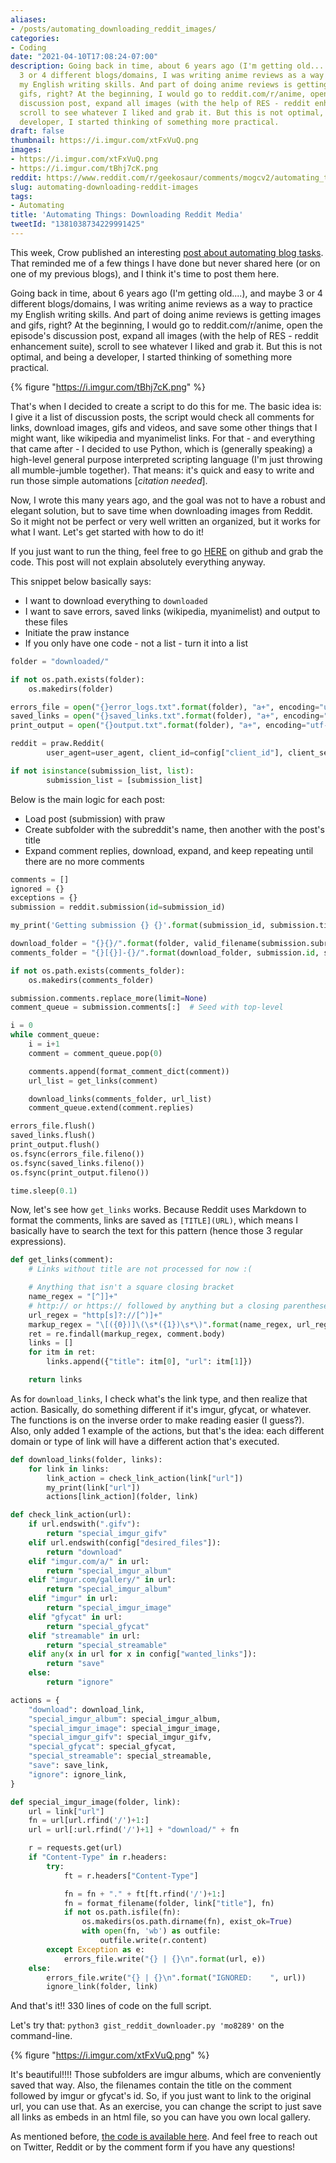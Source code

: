 ```yaml
---
aliases:
- /posts/automating_downloading_reddit_images/
categories:
- Coding
date: "2021-04-10T17:08:24-07:00"
description: Going back in time, about 6 years ago (I'm getting old....), and maybe
  3 or 4 different blogs/domains, I was writing anime reviews as a way to practice
  my English writing skills. And part of doing anime reviews is getting images and
  gifs, right? At the beginning, I would go to reddit.com/r/anime, open the episode's
  discussion post, expand all images (with the help of RES - reddit enhancement suite),
  scroll to see whatever I liked and grab it. But this is not optimal, and being a
  developer, I started thinking of something more practical.
draft: false
thumbnail: https://i.imgur.com/xtFxVuQ.png
images:
- https://i.imgur.com/xtFxVuQ.png
- https://i.imgur.com/tBhj7cK.png
reddit: https://www.reddit.com/r/geekosaur/comments/mogcv2/automating_things_downloading_reddit_media/
slug: automating-downloading-reddit-images
tags:
- Automating
title: 'Automating Things: Downloading Reddit Media'
tweetId: "1381038734229991425"
---
```


This week, Crow published an interesting [post about automating blog tasks](https://www.crowsworldofanime.com/posts/automating-blog-tasks-blog-shop-talk/). That reminded me of a few things I have done but never shared here (or on one of my previous blogs), and I think it's time to post them here.

Going back in time, about 6 years ago (I'm getting old....), and maybe 3 or 4 different blogs/domains, I was writing anime reviews as a way to practice my English writing skills. And part of doing anime reviews is getting images and gifs, right? At the beginning, I would go to reddit.com/r/anime, open the episode's discussion post, expand all images (with the help of RES - reddit enhancement suite), scroll to see whatever I liked and grab it. But this is not optimal, and being a developer, I started thinking of something more practical.

{% figure "https://i.imgur.com/tBhj7cK.png" %}

<!--more-->

That's when I decided to create a script to do this for me. The basic idea is: I give it a list of discussion posts, the script would check all comments for links, download images, gifs and videos, and save some other things that I might want, like wikipedia and myanimelist links. For that - and everything that came after - I decided to use Python, which is (generally speaking) a high-level general purpose interpreted scripting language (I'm just throwing all mumble-jumble together). That means: it's quick and easy to write and run those simple automations [*citation needed*].

Now, I wrote this many years ago, and the goal was not to have a robust and elegant solution, but to save time when downloading images from Reddit. So it might not be perfect or very well written an organized, but it works for what I want. Let's get started with how to do it!

If you just want to run the thing, feel free to go [HERE](https://gist.github.com/thiagomgd/4566ea92084f328c62ea6116521b959e) on github and grab the code. This post will not explain absolutely everything anyway.

This snippet below basically says:

- I want to download everything to `downloaded`
- I want to save errors, saved links (wikipedia, myanimelist) and output to these files
- Initiate the praw instance
- If you only have one code - not a list - turn it into a list

```python
folder = "downloaded/"

if not os.path.exists(folder):
	os.makedirs(folder)

errors_file = open("{}error_logs.txt".format(folder), "a+", encoding="utf-8")
saved_links = open("{}saved_links.txt".format(folder), "a+", encoding="utf-8")
print_output = open("{}output.txt".format(folder), "a+", encoding="utf-8")

reddit = praw.Reddit(
		user_agent=user_agent, client_id=config["client_id"], client_secret=config["client_secret"])

if not isinstance(submission_list, list):
		submission_list = [submission_list]
```

Below is the main logic for each post:

- Load post (submission) with praw
- Create subfolder with the subreddit's name, then another with the post's title
- Expand comment replies, download, expand, and keep repeating until there are no more comments

```python
comments = []
ignored = {}
exceptions = {}
submission = reddit.submission(id=submission_id)

my_print('Getting submission {} {}'.format(submission_id, submission.title))

download_folder = "{}{}/".format(folder, valid_filename(submission.subreddit.display_name))
comments_folder = "{}[{}]-{}/".format(download_folder, submission.id, submission.title)

if not os.path.exists(comments_folder):
    os.makedirs(comments_folder)       

submission.comments.replace_more(limit=None)
comment_queue = submission.comments[:]  # Seed with top-level

i = 0
while comment_queue:
    i = i+1
    comment = comment_queue.pop(0)

    comments.append(format_comment_dict(comment))
    url_list = get_links(comment)

    download_links(comments_folder, url_list)
    comment_queue.extend(comment.replies)

errors_file.flush()
saved_links.flush()
print_output.flush()
os.fsync(errors_file.fileno())
os.fsync(saved_links.fileno())
os.fsync(print_output.fileno())

time.sleep(0.1)
```

Now, let's see how `get_links` works. Because Reddit uses Markdown to format the comments, links are saved as `[TITLE](URL)`, which means I basically have to search the text for this pattern (hence those 3 regular expressions).

```python
def get_links(comment):
    # Links without title are not processed for now :(

    # Anything that isn't a square closing bracket
    name_regex = "[^]]+"
    # http:// or https:// followed by anything but a closing parentheses
    url_regex = "http[s]?://[^)]+"
    markup_regex = "\[({0})]\(\s*({1})\s*\)".format(name_regex, url_regex)
    ret = re.findall(markup_regex, comment.body)
    links = []
    for itm in ret:
        links.append({"title": itm[0], "url": itm[1]})

    return links
```

As for `download_links`, I check what's the link type, and then realize that action. Basically, do something different if it's imgur, gfycat, or whatever. The functions is on the inverse order to make reading easier (I guess?). Also, only added 1 example of the actions, but that's the idea: each different domain or type of link will have a different action that's executed.

```python
def download_links(folder, links):
    for link in links:
        link_action = check_link_action(link["url"])
        my_print(link["url"])
        actions[link_action](folder, link)

def check_link_action(url):
    if url.endswith(".gifv"):
        return "special_imgur_gifv"
    elif url.endswith(config["desired_files"]):
        return "download"
    elif "imgur.com/a/" in url:
        return "special_imgur_album"
    elif "imgur.com/gallery/" in url:
        return "special_imgur_album"
    elif "imgur" in url:
        return "special_imgur_image"
    elif "gfycat" in url:
        return "special_gfycat"
    elif "streamable" in url:
        return "special_streamable"
    elif any(x in url for x in config["wanted_links"]):
        return "save"
    else:
        return "ignore"

actions = {
    "download": download_link,
    "special_imgur_album": special_imgur_album,
    "special_imgur_image": special_imgur_image,
    "special_imgur_gifv": special_imgur_gifv,
    "special_gfycat": special_gfycat,
    "special_streamable": special_streamable,
    "save": save_link,
    "ignore": ignore_link,
}

def special_imgur_image(folder, link):
    url = link["url"]
    fn = url[url.rfind('/')+1:]
    url = url[:url.rfind('/')+1] + "download/" + fn

    r = requests.get(url)
    if "Content-Type" in r.headers:
        try:
            ft = r.headers["Content-Type"]

            fn = fn + "." + ft[ft.rfind('/')+1:]
            fn = format_filename(folder, link["title"], fn)
            if not os.path.isfile(fn):
                os.makedirs(os.path.dirname(fn), exist_ok=True)
                with open(fn, 'wb') as outfile:
                    outfile.write(r.content)
        except Exception as e: 
            errors_file.write("{} | {}\n".format(url, e))
    else:
        errors_file.write("{} | {}\n".format("IGNORED:    ", url))
        ignore_link(folder, link)
```

And that's it!! 330 lines of code on the full script.

Let's try that: `python3 gist_reddit_downloader.py 'mo8289'` on the command-line.

{% figure "https://i.imgur.com/xtFxVuQ.png" %}

It's beautiful!!!! Those subfolders are imgur albums, which are conveniently saved that way. Also, the filenames contain the title on the comment followed by imgur or gfycat's id. So, if you just want to link to the original url, you can use that. As an exercise, you can change the script to just save all links as embeds in an html file, so you can have you own local gallery.

As mentioned before, [the code is available here](https://gist.github.com/thiagomgd/4566ea92084f328c62ea6116521b959e). And feel free to reach out on Twitter, Reddit or by the comment form if you have any questions!
